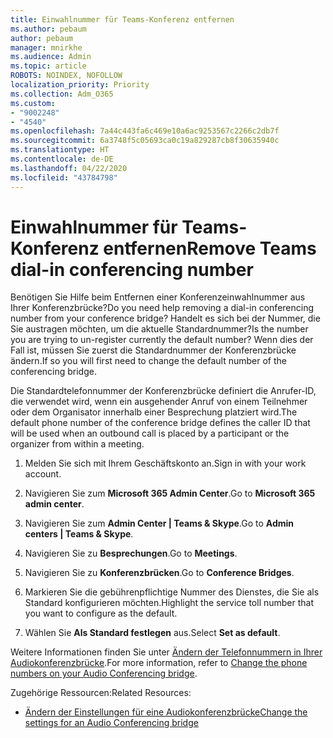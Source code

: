 ```yaml
---
title: Einwahlnummer für Teams-Konferenz entfernen
ms.author: pebaum
author: pebaum
manager: mnirkhe
ms.audience: Admin
ms.topic: article
ROBOTS: NOINDEX, NOFOLLOW
localization_priority: Priority
ms.collection: Adm_O365
ms.custom:
- "9002248"
- "4540"
ms.openlocfilehash: 7a44c443fa6c469e10a6ac9253567c2266c2db7f
ms.sourcegitcommit: 6a3748f5c05693ca0c19a829287cb8f30635940c
ms.translationtype: HT
ms.contentlocale: de-DE
ms.lasthandoff: 04/22/2020
ms.locfileid: "43784798"
---
```

# <a name="remove-teams-dial-in-conferencing-number"></a><span data-ttu-id="3fece-102">Einwahlnummer für Teams-Konferenz entfernen</span><span class="sxs-lookup"><span data-stu-id="3fece-102">Remove Teams dial-in conferencing number</span></span>

<span data-ttu-id="3fece-103">Benötigen Sie Hilfe beim Entfernen einer Konferenzeinwahlnummer aus Ihrer Konferenzbrücke?</span><span class="sxs-lookup"><span data-stu-id="3fece-103">Do you need help removing a dial-in conferencing number from your conference bridge?</span></span> <span data-ttu-id="3fece-104">Handelt es sich bei der Nummer, die Sie austragen möchten, um die aktuelle Standardnummer?</span><span class="sxs-lookup"><span data-stu-id="3fece-104">Is the number you are trying to un-register currently the default number?</span></span> <span data-ttu-id="3fece-105">Wenn dies der Fall ist, müssen Sie zuerst die Standardnummer der Konferenzbrücke ändern.</span><span class="sxs-lookup"><span data-stu-id="3fece-105">If so you will first need to change the default number of the conferencing bridge.</span></span>

<span data-ttu-id="3fece-106">Die Standardtelefonnummer der Konferenzbrücke definiert die Anrufer-ID, die verwendet wird, wenn ein ausgehender Anruf von einem Teilnehmer oder dem Organisator innerhalb einer Besprechung platziert wird.</span><span class="sxs-lookup"><span data-stu-id="3fece-106">The default phone number of the conference bridge defines the caller ID that will be used when an outbound call is placed by a participant or the organizer from within a meeting.</span></span>

1. <span data-ttu-id="3fece-107">Melden Sie sich mit Ihrem Geschäftskonto an.</span><span class="sxs-lookup"><span data-stu-id="3fece-107">Sign in with your work account.</span></span>

2. <span data-ttu-id="3fece-108">Navigieren Sie zum **Microsoft 365 Admin Center**.</span><span class="sxs-lookup"><span data-stu-id="3fece-108">Go to **Microsoft 365 admin center**.</span></span>

3. <span data-ttu-id="3fece-109">Navigieren Sie zum **Admin Center | Teams & Skype**.</span><span class="sxs-lookup"><span data-stu-id="3fece-109">Go to **Admin centers | Teams & Skype**.</span></span>

4. <span data-ttu-id="3fece-110">Navigieren Sie zu **Besprechungen**.</span><span class="sxs-lookup"><span data-stu-id="3fece-110">Go to **Meetings**.</span></span>

5. <span data-ttu-id="3fece-111">Navigieren Sie zu **Konferenzbrücken**.</span><span class="sxs-lookup"><span data-stu-id="3fece-111">Go to **Conference Bridges**.</span></span>

6. <span data-ttu-id="3fece-112">Markieren Sie die gebührenpflichtige Nummer des Dienstes, die Sie als Standard konfigurieren möchten.</span><span class="sxs-lookup"><span data-stu-id="3fece-112">Highlight the service toll number that you want to configure as the default.</span></span>

7. <span data-ttu-id="3fece-113">Wählen Sie **Als Standard festlegen** aus.</span><span class="sxs-lookup"><span data-stu-id="3fece-113">Select **Set as default**.</span></span>

<span data-ttu-id="3fece-114">Weitere Informationen finden Sie unter [Ändern der Telefonnummern in Ihrer Audiokonferenzbrücke](https://docs.microsoft.com/microsoftteams/change-the-phone-numbers-on-your-audio-conferencing-bridge).</span><span class="sxs-lookup"><span data-stu-id="3fece-114">For more information, refer to [Change the phone numbers on your Audio Conferencing bridge](https://docs.microsoft.com/microsoftteams/change-the-phone-numbers-on-your-audio-conferencing-bridge).</span></span>

<span data-ttu-id="3fece-115">Zugehörige Ressourcen:</span><span class="sxs-lookup"><span data-stu-id="3fece-115">Related Resources:</span></span>

- [<span data-ttu-id="3fece-116">Ändern der Einstellungen für eine Audiokonferenzbrücke</span><span class="sxs-lookup"><span data-stu-id="3fece-116">Change the settings for an Audio Conferencing bridge</span></span>](https://docs.microsoft.com/microsoftteams/change-the-settings-for-an-audio-conferencing-bridge)
